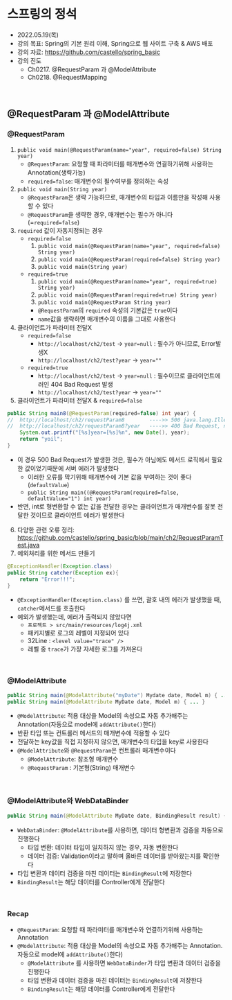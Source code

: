 
# 스프링의 정석
- 2022.05.19(목)
- 강의 목표: Spring의 기본 원리 이해, Spring으로 웹 사이트 구축 & AWS 배포
- 강의 자료: https://github.com/castello/spring_basic
- 강의 진도 
	- Ch0217. @RequestParam 과 @ModelAttribute
	- Ch0218. @RequestMapping

<br>

## @RequestParam 과 @ModelAttribute
### @RequestParam
1. `public void main(@RequestParam(name="year", required=false) String year)`
	- `@RequestParam`: 요청할 때 파라미터를 매개변수와 연결하기위해 사용하는 Annotation(생략가능)
	- `required=false`: 매개변수의 필수여부를 정의하는 속성	
2. `public void main(String year)`
	- `@RequestParam`은 생략 가능하므로, 매개변수의 타입과 이름만을 작성해 사용할 수 있다
	- `@RequestParam`을 생략한 경우, 매개변수는 필수가 아니다 (=`required=false`)
3. `required` 값이 자동지정되는 경우
	- `required=false`
		1. `public void main(@RequestParam(name="year", required=false) String year)`
		2. `public void main(@RequestParam(required=false) String year)`
		3. `public void main(String year)`
	- `required=true`
		1. `public void main(@RequestParam(name="year", required=true) String year)`
		2. `public void main(@RequestParam(required=true) String year)`
		3. `public void main(@RequestParam String year)`
		- `@RequestParam`의 `required` 속성의 기본값은 `true`이다
		- `name`값을 생략하면 매개변수의 이름을 그대로 사용한다 
4. 클라이언트가 파라미터 전달X
	- `required=false`
		- `http://localhost/ch2/test`		→ `year=null` : 필수가 아니므로, Error발생X
		- `http://localhost/ch2/test?year`	→ `year=""` 
	- `required=true`
		- `http://localhost/ch2/test`		→ `year=null` : 필수이므로 클라이언트에러인 404 Bad Request 발생
		- `http://localhost/ch2/test?year`	→ `year=""` 
5. 클라이언트가 파라미터 전달X & `required=false`
```java
public String main8(@RequestParam(required=false) int year) {   
//	http://localhost/ch2/requestParam8        ---->> 500 java.lang.IllegalStateException: Optional int parameter 'year' is present but cannot be translated into a null value due to being declared as a primitive type. Consider declaring it as object wrapper for the corresponding primitive type.
//	http://localhost/ch2/requestParam8?year   ---->> 400 Bad Request, nested exception is java.lang.NumberFormatException: For input string: "" 
	System.out.printf("[%s]year=[%s]%n", new Date(), year);
	return "yoil";
}
```
- 이 경우 500 Bad Request가 발생한 것은, 필수가 아님에도 메서드 로직에서 필요한 값이었기때문에 서버 에러가 발생했다
	- 이러한 오류를 막기위해 매개변수에 기본 값을 부여하는 것이 좋다(`defaultValue`)
	- `public String main((@RequestParam(required=false, defaultValue="1") int year)`
- 반면, int로 형변환할 수 없는 값을 전달한 경우는 클라이언트가 매개변수를 잘못 전달한 것이므로 클라이언트 에러가 발생한다
6. 다양한 관련 오류 정리: https://github.com/castello/spring_basic/blob/main/ch2/RequestParamTest.java
7. 예외처리를 위한 메서드 만들기
```java
@ExceptionHandler(Exception.class)
public String catcher(Exception ex){
	return "Error!!!";
}
```
- `@ExceptionHandler(Exception.class)` 를 쓰면, 괄호 내의 에러가 발생했을 때, `catcher`메서드를 호출한다
- 예외가 발생했는데, 에러가 출력되지 않았다면
	- `프로젝트 > src/main/resources/log4j.xml`
	- 패키지별로 로그의 레벨이 지정되어 있다
	- 32Line : `<level value="trace" />`
	- 레벨 중 `trace`가 가장 자세한 로그를 가져온다


<br>

### @ModelAttribute
```java
public String main(@ModelAttribute("myDate") Mydate date, Model m) { ... }
public String main(@ModelAttribute MyDate date, Model m) { ... }
```
- `@ModelAttribute`: 적용 대상을 Model의 속성으로 자동 추가해주는 Annotation(자동으로 model에 `addAttribute()`한다)
- 반환 타입 또는 컨트롤러 메서드의 매개변수에 적용할 수 있다
- 전달하는 key값을 직접 지정하지 않으면, 매개변수의 타입을 key로 사용한다 
- `@ModelAttribute`와 `@RequestParam`은 컨트롤러 매개변수이다 
	- `@ModelAttribute`: 참조형 매개변수
	- `@RequestParam` : 기본형(String) 매개변수

<br>

### @ModelAttribute와 WebDataBinder
```java
public String main(@ModelAttribute MyDate date, BindingResult result) { ... }
```
- `WebDataBinder`: `@ModelAttribute`를 사용하면, 데이터 형변환과 검증을 자동으로 진행한다 
	- 타입 변환: 데이터 타입이 일치하지 않는 경우, 자동 변환한다
	- 데이터 검증: Validation이라고 말하며 올바른 데이터를 받아왔는지를 확인한다
- 타입 변환과 데이터 검증을 마친 데이터는 `BindingResult`에 저장한다
- `BindingResult`는 해당 데이터를 Controller에게 전달한다 

<br>

### Recap
- `@RequestParam`: 요청할 때 파라미터를 매개변수와 연결하기위해 사용하는 Annotation
- `@ModelAttribute`: 적용 대상을 Model의 속성으로 자동 추가해주는 Annotation. 자동으로 model에 `addAttribute()`한다)
	- `@ModelAttribute` 를 사용하면 `WebDataBinder`가 타입 변환과 데이터 검증을 진행한다
	- 타입 변환과 데이터 검증을 마친 데이터는 `BindingResult`에 저장한다
	- `BindingResult`는 해당 데이터를 Controller에게 전달한다 	